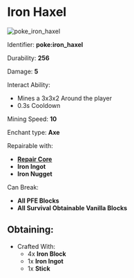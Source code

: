 # Iron Haxel

![poke\_iron\_haxel](https://github.com/ItsMePok/PFE/assets/136857747/a77121b0-b01f-4fee-8022-bdde925d3c38)

Identifier: **poke:iron\_haxel**

Durability: **256**

Damage: **5**

Interact Ability:

* Mines a 3x3x2 Around the player
* 0.3s Cooldown

Mining Speed: **10**

Enchant type: **Axe**

Repairable with:

* [**Repair Core**](https://pfewiki.gitbook.io/home/items/cores/repair-core)
* **Iron Ingot**
* **Iron Nugget**

Can Break:

* **All PFE Blocks**
* **All Survival Obtainable Vanilla Blocks**

## Obtaining:

* Crafted With:
  * 4x **Iron Block**
  * 1x **Iron Ingot**
  * 1x **Stick**
